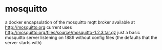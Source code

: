 mosquitto
=========

a docker encapsulation of the mosquitto mqtt broker available at  http://mosquitto.org
current uses http://mosquitto.org/files/source/mosquitto-1.2.3.tar.gz
just a basic mosquitto server listening on 1889 without config files (the defaults that the server starts with)
